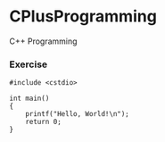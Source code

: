 # CPlusProgramming
C++ Programming

### Exercise
```
#include <cstdio>

int main()
{
    printf("Hello, World!\n");
    return 0;
}
```
